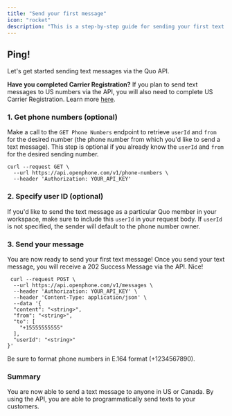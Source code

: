 ```yaml
---
title: "Send your first message"
icon: "rocket"
description: "This is a step-by-step guide for sending your first text message."
---
```

## Ping!
Let's get started sending text messages via the Quo API.

<Note> **Have you completed Carrier Registration?** If you plan to send text messages to US numbers via the API, you will also need to complete US Carrier Registration. Learn more [here](https://support.openphone.com/hc/en-us/articles/15519949741463-Guide-to-US-carrier-registration-for-OpenPhone-customers).</Note>

### 1. Get phone numbers (optional)
Make a call to the `GET Phone Numbers` endpoint to retrieve `userId` and `from` for the desired number (the phone number from which you'd like to send a text message). This step is optional if you already know the `userId` and `from` for the desired sending number.
```
curl --request GET \
  --url https://api.openphone.com/v1/phone-numbers \
  --header 'Authorization: YOUR_API_KEY'
```

### 2. Specify user ID (optional)
If you'd like to send the text message as a particular Quo member in your workspace, make sure to include this `userId` in your request body. If `userId` is not specified, the sender will default to the phone number owner.

### 3. Send your message
You are now ready to send your first text message! Once you send your text message, you will receive a 202 Success Message via the API. Nice!
```
 curl --request POST \
  --url https://api.openphone.com/v1/messages \
  --header 'Authorization: YOUR_API_KEY' \
  --header 'Content-Type: application/json' \
  --data '{
  "content": "<string>",
  "from": "<string>",
  "to": [
    "+15555555555"
  ],
  "userId": "<string>"
}'
```
<Tip>Be sure to format phone numbers in E.164 format (+1234567890).</Tip>
### Summary
You are now able to send a text message to anyone in US or Canada. By using the API, you are able to programmatically send texts to your customers.